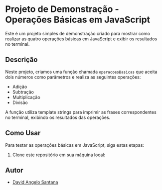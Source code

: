 # Projeto de Demonstração - Operações Básicas em JavaScript

Este é um projeto simples de demonstração criado para mostrar como realizar as quatro operações básicas em JavaScript e exibir os resultados no terminal.

## Descrição

Neste projeto, criamos uma função chamada `operacoesBasicas` que aceita dois números como parâmetros e realiza as seguintes operações:

- Adição
- Subtração
- Multiplicação
- Divisão

A função utiliza template strings para imprimir as frases correspondentes no terminal, exibindo os resultados das operações.

## Como Usar

Para testar as operações básicas em JavaScript, siga estas etapas:

1. Clone este repositório em sua máquina local:

## Autor

- [David Angelo Santana](https://github.com/David-Angelo-Santana)

